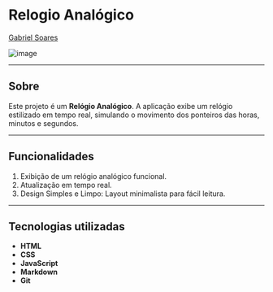 # Relogio Analógico

[Gabriel Soares](https://www.linkedin.com/in/gabriel-soares-3098782b0/)

![image](https://github.com/user-attachments/assets/fcd562ed-ee68-4b72-9a44-070c9be4a3ac)

---

## Sobre
Este projeto é um **Relógio Analógico**. A aplicação exibe um relógio estilizado em tempo real, simulando o movimento dos ponteiros das horas, minutos e segundos.

---

## Funcionalidades
1. Exibição de um relógio analógico funcional.
2. Atualização em tempo real.
3. Design Simples e Limpo: Layout minimalista para fácil leitura.

---

## Tecnologias utilizadas
- **HTML**
- **CSS**
- **JavaScript**
- **Markdown**
- **Git**
